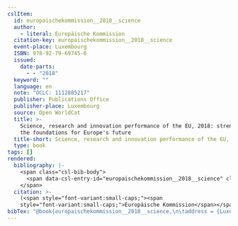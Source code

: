 ```yaml
---
cslItem:
  id: europaischekommission__2018__science
  author:
    - literal: Europäische Kommission
  citation-key: europaischekommission__2018__science
  event-place: Luxembourg
  ISBN: 978-92-79-69745-6
  issued:
    date-parts:
      - - "2018"
  keyword: ""
  language: en
  note: "OCLC: 1112885217"
  publisher: Publications Office
  publisher-place: Luxembourg
  source: Open WorldCat
  title: >-
    Science, research and innovation performance of the EU, 2018: strengthening
    the foundations for Europe's future
  title-short: Science, research and innovation performance of the EU, 2018
  type: book
tags: []
rendered:
  bibliography: |-
    <span class="csl-bib-body">
      <span data-csl-entry-id="europaischekommission__2018__science" class="csl-entry"><span class='author-bib'>Europäische Kommission</span>. <span class='date-bib'>(2018)</span>. <span class='title'><i><b><span style="font-style:normal;">Science, research and innovation performance of the EU, 2018: strengthening the foundations for Europe’s future</span></b></i></span>. Publications Office.</span>
    </span>
  citation: >-
    (<span style="font-variant:small-caps;"><span
    style="font-variant:small-caps;">Europäische Kommission</span></span>, 2018)
bibTex: "@book{europaischekommission__2018__science,\n\taddress = {Luxembourg},\n\tauthor = {{Europäische Kommission}},\n\tyear = {2018},\n\tnote = {OCLC: 1112885217},\n\tpublisher = {Publications Office},\n\ttitle = {Science, research and innovation performance of the {EU}, 2018: strengthening the foundations for {Europe}'s future},\n}\n\n"
---
```

